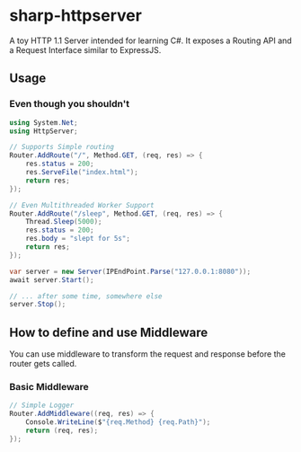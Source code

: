 # sharp-httpserver
A toy HTTP 1.1 Server intended for learning C#. It exposes a Routing API and a Request Interface similar to ExpressJS.

## Usage
### Even though you shouldn't

```cs
using System.Net;
using HttpServer;

// Supports Simple routing
Router.AddRoute("/", Method.GET, (req, res) => {
    res.status = 200;
    res.ServeFile("index.html");
    return res;
});

// Even Multithreaded Worker Support
Router.AddRoute("/sleep", Method.GET, (req, res) => {
    Thread.Sleep(5000);
    res.status = 200;
    res.body = "slept for 5s";
    return res;
});

var server = new Server(IPEndPoint.Parse("127.0.0.1:8080"));
await server.Start();

// ... after some time, somewhere else
server.Stop();
```

## How to define and use Middleware
You can use middleware to transform the request and response before the router gets called.

### Basic Middleware
```cs
// Simple Logger
Router.AddMiddleware((req, res) => {
    Console.WriteLine($"{req.Method} {req.Path}");
    return (req, res);
});
```